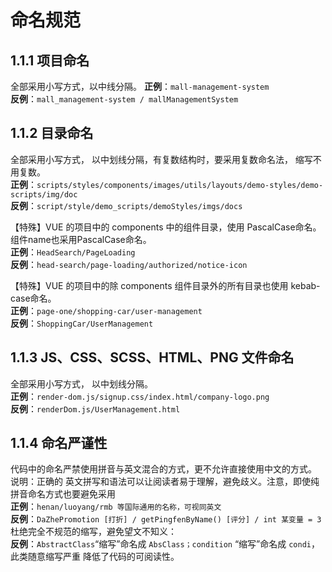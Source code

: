 # 命名规范

## 1.1.1 项目命名
全部采用小写方式，以中线分隔。
**正例**：``mall-management-system``  
**反例**：``mall_management-system / mallManagementSystem``

## 1.1.2 目录命名
全部采用小写方式， 以中划线分隔，有复数结构时，要采用复数命名法， 缩写不用复数。  
**正例**：``scripts/styles/components/images/utils/layouts/demo-styles/demo-scripts/img/doc``  
**反例**：``script/style/demo_scripts/demoStyles/imgs/docs``  

【特殊】VUE 的项目中的 components 中的组件目录，使用 PascalCase命名。组件name也采用PascalCase命名。  
**正例**：``HeadSearch/PageLoading``  
**反例**：``head-search/page-loading/authorized/notice-icon``  

【特殊】VUE 的项目中的除 components 组件目录外的所有目录也使用 kebab-case命名。  
**正例**：``page-one/shopping-car/user-management``  
**反例**：``ShoppingCar/UserManagement``  

## 1.1.3 JS、CSS、SCSS、HTML、PNG 文件命名
全部采用小写方式， 以中划线分隔。  
**正例**：``render-dom.js/signup.css/index.html/company-logo.png``  
**反例**：``renderDom.js/UserManagement.html``

## 1.1.4 命名严谨性
代码中的命名严禁使用拼音与英文混合的方式，更不允许直接使用中文的方式。  
说明：正确的 英文拼写和语法可以让阅读者易于理解，避免歧义。注意，即使纯拼音命名方式也要避免采用  
**正例**：``henan/luoyang/rmb 等国际通用的名称，可视同英文``  
**反例**：``DaZhePromotion [打折] / getPingfenByName() [评分] / int 某变量 = 3``  
杜绝完全不规范的缩写，避免望文不知义：  
**反例**：``AbstractClass``“缩写”命名成 ``AbsClass；condition`` “缩写”命名成 ``condi``，此类随意缩写严重 降低了代码的可阅读性。